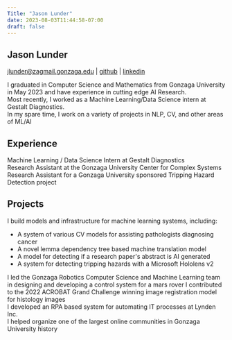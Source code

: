 ```yaml
---
Title: "Jason Lunder"
date: 2023-08-03T11:44:58-07:00
draft: false
---
```

## Jason Lunder
[jlunder@zagmail.gonzaga.edu](jlunder@zagmail.gonzaga.edu) | [github](https://github.com/jlunder00) | [linkedin](https://www.linkedin.com/in/jason-l-736516113/)

I graduated in Computer Science and Mathematics from Gonzaga University in May 2023 and have experience in cutting edge AI Research.    
Most recently, I worked as a Machine Learning/Data Science intern at Gestalt Diagnostics.    
In my spare time, I work on a variety of projects in NLP, CV, and other areas of ML/AI    

## Experience
Machine Learning / Data Science Intern at Gestalt Diagnostics    
Research Assistant at the Gonzaga University Center for Complex Systems    
Research Assistant for a Gonzaga University sponsored Tripping Hazard Detection project    

## Projects
I build models and infrastructure for machine learning systems, including:    
  - A system of various CV models for assisting pathologists diagnosing cancer    
  - A novel lemma dependency tree based machine translation model    
  - A model for detecting if a research paper's abstract is AI generated    
  - A system for detecting tripping hazards with a Microsoft Hololens v2    

I led the Gonzaga Robotics Computer Science and Machine Learning team in designing and developing a control system for a mars rover
I contributed to the 2022 ACROBAT Grand Challenge winning image registration model for histology images    
I developed an RPA based system for automating IT processes at Lynden Inc.     
I helped organize one of the largest online communities in Gonzaga University history


